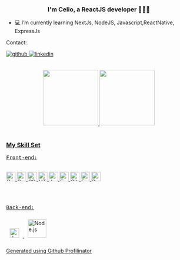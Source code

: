 

### <div align="center">I'm Celio, a ReactJS developer 👨‍💻🚀</div>  
  

- 💻 I’m currently learning NextJs, NodeJS, Javascript,ReactNative, ExpressJs
  
</p>
Contact:</p>
<a href="https://github.com/celioFagundes" target="_blank">
<img src=https://img.shields.io/badge/github-%2324292e.svg?&style=for-the-badge&logo=github&logoColor=white alt=github style="margin-bottom: 5px;" />
</a>
<a href="https://linkedin.com/in/celiopieczarka" target="_blank">
<img src=https://img.shields.io/badge/linkedin-%231E77B5.svg?&style=for-the-badge&logo=linkedin&logoColor=white alt=linkedin style="margin-bottom: 5px;" />
</a>  

##

<div align="center">
  <a href="https://github.com/celioFagundes">
  <img height="150em" src="https://github-readme-stats.vercel.app/api?username=celioFagundes&show_icons=true&theme=dracula&include_all_commits=true&count_private=true"/>
  <img height="150em" src="https://github-readme-stats.vercel.app/api/top-langs/?username=celioFagundes&layout=compact&langs_count=7&theme=dracula"/>
</div>


<br/>  


### My Skill Set  

<kbd>Front-end:</kbd><br>
  
<div style="display: inline_block"><br>
  <img  src="https://profilinator.rishav.dev/skills-assets/react-original-wordmark.svg" alt="React" height="25" />  
  <img  src="https://profilinator.rishav.dev/skills-assets/bootstrap-plain.svg" alt="Bootstrap" height="25" />  
  <img  src="https://profilinator.rishav.dev/skills-assets/css3-original-wordmark.svg" alt="CSS3" height="25" />  
  <img src="https://profilinator.rishav.dev/skills-assets/html5-original-wordmark.svg" alt="HTML5" height="25" />  
  <img  src="https://profilinator.rishav.dev/skills-assets/javascript-original.svg" alt="JavaScript" height="25" />  
  <img  src="https://profilinator.rishav.dev/skills-assets/figma-icon.svg" alt="Figma" height="25" />  
  <img  src="https://profilinator.rishav.dev/skills-assets/git-scm-icon.svg" alt="Git" height="25" />  
  <img  src="https://profilinator.rishav.dev/skills-assets/firebase.png" alt="Firebase" height="25" />  
  <img  src="https://profilinator.rishav.dev/skills-assets/redux-original.svg" alt="Redux" height="25" />  
</div>

##

</br> 

<kbd>Back-end:</kbd><br>

 <div style="display: inline_block">
  <img style="margin: 10px" src="https://profilinator.rishav.dev/skills-assets/javascript-original.svg" alt="JavaScript" height="25" />  
  <img style="margin: 10px" src="https://profilinator.rishav.dev/skills-assets/nodejs-original-wordmark.svg" alt="Node.js" height="50" />  
</div>

<br/>  




<div align="left">Generated using <a href="https://profilinator.rishav.dev/" target="_blank">Github Profilinator</a></div>
